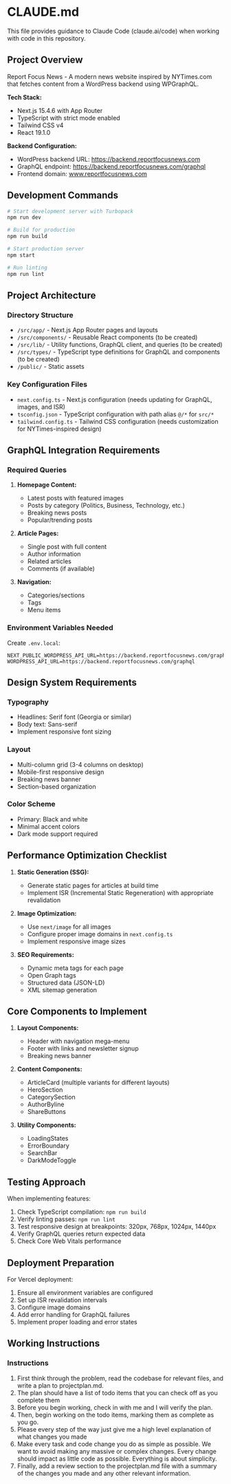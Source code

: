# CLAUDE.md

This file provides guidance to Claude Code (claude.ai/code) when working with code in this repository.

## Project Overview

Report Focus News - A modern news website inspired by NYTimes.com that fetches content from a WordPress backend using WPGraphQL.

**Tech Stack:**
- Next.js 15.4.6 with App Router
- TypeScript with strict mode enabled
- Tailwind CSS v4
- React 19.1.0

**Backend Configuration:**
- WordPress backend URL: https://backend.reportfocusnews.com
- GraphQL endpoint: https://backend.reportfocusnews.com/graphql
- Frontend domain: www.reportfocusnews.com

## Development Commands

```bash
# Start development server with Turbopack
npm run dev

# Build for production
npm run build

# Start production server
npm start

# Run linting
npm run lint
```

## Project Architecture

### Directory Structure
- `/src/app/` - Next.js App Router pages and layouts
- `/src/components/` - Reusable React components (to be created)
- `/src/lib/` - Utility functions, GraphQL client, and queries (to be created)
- `/src/types/` - TypeScript type definitions for GraphQL and components (to be created)
- `/public/` - Static assets

### Key Configuration Files
- `next.config.ts` - Next.js configuration (needs updating for GraphQL, images, and ISR)
- `tsconfig.json` - TypeScript configuration with path alias `@/*` for `src/*`
- `tailwind.config.ts` - Tailwind CSS configuration (needs customization for NYTimes-inspired design)

## GraphQL Integration Requirements

### Required Queries
1. **Homepage Content:**
   - Latest posts with featured images
   - Posts by category (Politics, Business, Technology, etc.)
   - Breaking news posts
   - Popular/trending posts

2. **Article Pages:**
   - Single post with full content
   - Author information
   - Related articles
   - Comments (if available)

3. **Navigation:**
   - Categories/sections
   - Tags
   - Menu items

### Environment Variables Needed
Create `.env.local`:
```
NEXT_PUBLIC_WORDPRESS_API_URL=https://backend.reportfocusnews.com/graphql
WORDPRESS_API_URL=https://backend.reportfocusnews.com/graphql
```

## Design System Requirements

### Typography
- Headlines: Serif font (Georgia or similar)
- Body text: Sans-serif
- Implement responsive font sizing

### Layout
- Multi-column grid (3-4 columns on desktop)
- Mobile-first responsive design
- Breaking news banner
- Section-based organization

### Color Scheme
- Primary: Black and white
- Minimal accent colors
- Dark mode support required

## Performance Optimization Checklist

1. **Static Generation (SSG):**
   - Generate static pages for articles at build time
   - Implement ISR (Incremental Static Regeneration) with appropriate revalidation

2. **Image Optimization:**
   - Use `next/image` for all images
   - Configure proper image domains in `next.config.ts`
   - Implement responsive image sizes

3. **SEO Requirements:**
   - Dynamic meta tags for each page
   - Open Graph tags
   - Structured data (JSON-LD)
   - XML sitemap generation

## Core Components to Implement

1. **Layout Components:**
   - Header with navigation mega-menu
   - Footer with links and newsletter signup
   - Breaking news banner

2. **Content Components:**
   - ArticleCard (multiple variants for different layouts)
   - HeroSection
   - CategorySection
   - AuthorByline
   - ShareButtons

3. **Utility Components:**
   - LoadingStates
   - ErrorBoundary
   - SearchBar
   - DarkModeToggle

## Testing Approach

When implementing features:
1. Check TypeScript compilation: `npm run build`
2. Verify linting passes: `npm run lint`
3. Test responsive design at breakpoints: 320px, 768px, 1024px, 1440px
4. Verify GraphQL queries return expected data
5. Check Core Web Vitals performance

## Deployment Preparation

For Vercel deployment:
1. Ensure all environment variables are configured
2. Set up ISR revalidation intervals
3. Configure image domains
4. Add error handling for GraphQL failures
5. Implement proper loading and error states

## Working Instructions

### Instructions

1. First think through the problem, read the codebase for relevant files, and write a plan to projectplan.md.
2. The plan should have a list of todo items that you can check off as you complete them
3. Before you begin working, check in with me and I will verify the plan.
4. Then, begin working on the todo items, marking them as complete as you go.
5. Please every step of the way just give me a high level explanation of what changes you made
6. Make every task and code change you do as simple as possible. We want to avoid making any massive or complex changes. Every change should impact as little code as possible. Everything is about simplicity.
7. Finally, add a review section to the projectplan.md file with a summary of the changes you made and any other relevant information.